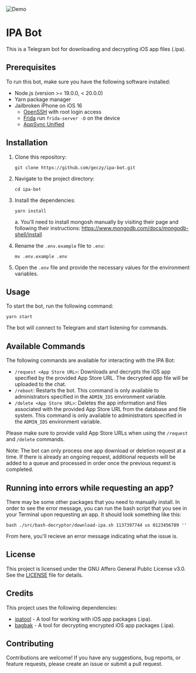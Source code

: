 ![Demo](https://github.com/dotabod/backend/assets/1036968/7bd6663a-577a-417c-ad74-d037fab641d3)

# IPA Bot

This is a Telegram bot for downloading and decrypting iOS app files (.ipa).

## Prerequisites

To run this bot, make sure you have the following software installed:

- Node.js (version >= 19.0.0, < 20.0.0)
- Yarn package manager
- Jailbroken iPhone on iOS 16
  - [OpenSSH](https://www.ios-repo-updates.com/repository/cydia-telesphoreo/package/openssh/) with root login access
  - [Frida](https://www.ios-repo-updates.com/repository/frida/package/re.frida.server/) run `frida-server -D` on the device
  - [AppSync Unified](https://www.ios-repo-updates.com/repository/karen-s-repo/package/ai.akemi.appsyncunified/)

## Installation

1. Clone this repository:

   ```shell
   git clone https://github.com/geczy/ipa-bot.git
   ```

2. Navigate to the project directory:

   ```shell
   cd ipa-bot
   ```

3. Install the dependencies:

   ```shell
   yarn install
   ```
   a. You'll need to install mongosh manually by visiting their page and following their instructions: https://www.mongodb.com/docs/mongodb-shell/install

5. Rename the `.env.example` file to `.env`:

   ```shell
   mv .env.example .env
   ```

6. Open the `.env` file and provide the necessary values for the environment variables.

## Usage

To start the bot, run the following command:

```shell
yarn start
```

The bot will connect to Telegram and start listening for commands.

## Available Commands

The following commands are available for interacting with the IPA Bot:

- `/request <App Store URL>`: Downloads and decrypts the iOS app specified by the provided App Store URL. The decrypted app file will be uploaded to the chat.
- `/reboot`: Restarts the bot. This command is only available to administrators specified in the `ADMIN_IDS` environment variable.
- `/delete <App Store URL>`: Deletes the app information and files associated with the provided App Store URL from the database and file system. This command is only available to administrators specified in the `ADMIN_IDS` environment variable.

Please make sure to provide valid App Store URLs when using the `/request` and `/delete` commands.

Note: The bot can only process one app download or deletion request at a time. If there is already an ongoing request, additional requests will be added to a queue and processed in order once the previous request is completed.

## Running into errors while requesting an app?
There may be some other packages that you need to manually install. In order to see the error message, you can run the bash script that you see in your Terminal upon requesting an app. It should look something like this:
```shell
bash ./src/bash-decryptor/download-ipa.sh 1137397744 us 0123456789 ''
```
From here, you'll recieve an error message indicating what the issue is.

## License

This project is licensed under the GNU Affero General Public License v3.0. See the [LICENSE](LICENSE) file for details.

## Credits

This project uses the following dependencies:

- [ipatool](https://github.com/majd/ipatool/) - A tool for working with iOS app packages (.ipa).
- [bagbak](https://github.com/ChiChou/bagbak) - A tool for decrypting encrypted iOS app packages (.ipa).

## Contributing

Contributions are welcome! If you have any suggestions, bug reports, or feature requests, please create an issue or submit a pull request.

